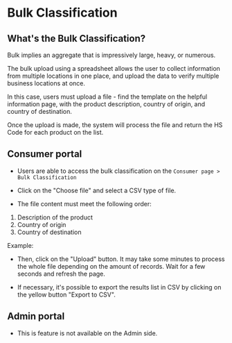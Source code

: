 # Bulk Classification



## What's the Bulk Classification?

Bulk implies an aggregate that is impressively large, heavy, or numerous.

The bulk upload using a spreadsheet  allows the user to collect information from  multiple locations in one place, and upload the data to verify multiple business locations at once.

In this case, users must upload a file - find the template on the helpful information page, with the product description, country of origin, and country of destination.

Once the upload is made, the system will process the file and return the HS Code for each product on the list.



## Consumer portal

 - Users are able to access the bulk classification on the `Consumer page > Bulk Classification `

<ImageZoom
src="images/bulk-classification/bulk_menu.png"
:border="true"
width="200"
/>

 - Click on the "Choose file" and select a CSV type of file.

<ImageZoom
src="images/bulk-classification/choose_file.png"
:border="true"
width="500"
/>

 - The file content must meet the following order:

1. Description of the product
2. Country of origin
3. Country of destination


Example:

<ImageZoom
src="images/bulk-classification/csv_file_template.png"
:border="true"
width="400"
/>

 - Then, click on the "Upload" button. It may take some minutes to process the whole file depending on the amount of records. Wait for a few seconds and refresh the page.

<ImageZoom
src="images/bulk-classification/bulk_results.png"
:border="true"
width="600"
/>

- If necessary, it's possible to export the results list in CSV by clicking on the yellow button "Export to CSV".

## Admin portal

- This is feature is not available on the Admin side.
